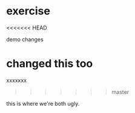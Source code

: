 # exercise

<<<<<<< HEAD

demo changes

changed this too
=======
xxxxxxx
>>>>>>> master

this is where we're both ugly.
